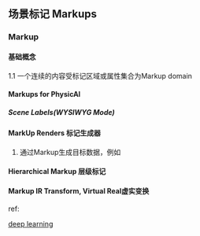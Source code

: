 ## 场景标记 Markups


### Markup

#### 基础概念

1.1 一个连续的内容受标记区域或属性集合为Markup domain


#### Markups for PhysicAI 

##### Scene Labels(WYSIWYG Mode)


#### MarkUp Renders 标记生成器

1. 通过Markup生成目标数据，例如


#### Hierarchical Markup 层级标记

#### Markup IR Transform, Virtual Real虚实变换



ref: 

[deep learning](https://www.deeplearningbook.org/contents/ml.html)


